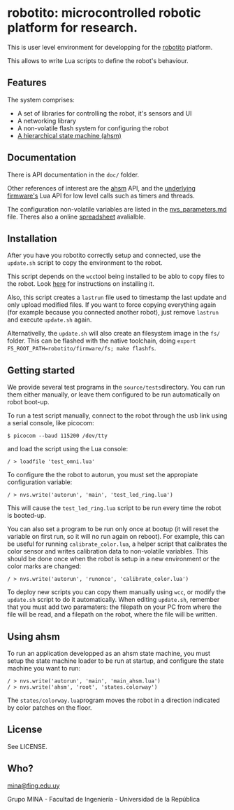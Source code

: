 # robotito: microcontrolled robotic platform for research.

This is user level environment for developping for the [robotito](https://github.com/xopxe/Lua-RTOS-ESP32/tree/robotito) platform.

This allows to write Lua scripts to define the robot's behaviour.

## Features

The system comprises:

* A set of libraries for controlling the robot, it's sensors and UI
* A networking library
* A non-volatile flash system for configuring the robot
* [A hierarchical state machine (ahsm)](https://github.com/xopxe/ahsm)

## Documentation

There is API documentation in the `doc/` folder.

Other references of interest are the [ahsm](https://github.com/xopxe/ahsm) API, and the [underlying firmware's](https://github.com/whitecatboard/Lua-RTOS-ESP32/wiki)  Lua API for low level calls such as timers and threads.

The configuration non-volatile variables are listed in the [nvs_parameters.md](nvs_parameters.md) file. Theres also a online [spreadsheet](https://docs.google.com/spreadsheets/d/1eL5GefRWNlg14SHvchfIQYr1zQamI9k9hRciox3Rq5k/edit?usp=sharing) avalialble.

## Installation

After you have you robotito correctly setup and connected, use the `update.sh` script to copy the environment to the robot. 

This script depends on the `wcc`tool being installed to be ablo to copy files to the robot. Look [here](https://github.com/whitecatboard/Lua-RTOS-ESP32#method-1-get-a-precompiled-firmware) for instructions on installing it. 

Also, this script creates a `lastrun` file used to timestamp the last update and only upload modified files. If you want to force copying everything again (for example because you connected another robot), just remove `lastrun` and execute `update.sh` again. 

Alternativelly, the `update.sh` will also create an filesystem image in the `fs/` folder. This can be flashed with the native toolchain, doing `export FS_ROOT_PATH=robotito/firmware/fs; make flashfs`.

## Getting started

We provide several test programs in the `source/tests`directory. You can run them either manually, or leave them configured to be run automatically on robot boot-up.

To run a test script manually, connect to the robot through the usb link using a serial console, like picocom:

```
$ picocom --baud 115200 /dev/tty
``` 
and load the script using the Lua console:
```
/ > loadfile 'test_omni.lua'
```

To configure the the robot to autorun, you must set the appropiate configuration variable:

```
/ > nvs.write('autorun', 'main', 'test_led_ring.lua')
```
This will cause the `test_led_ring.lua` script to be run every time the robot is booted-up.

You can also set a program to be run only once at bootup (it will reset the variable on first run, so it will no run again on reboot). For example, this can be useful for running `calibrate_color.lua`,  a helper script that calibrates the color sensor and writes calibration data to non-volatile variables. This should be done once when the robot is setup in a new environment or the color marks are changed:

```
/ > nvs.write('autorun', 'runonce', 'calibrate_color.lua')
```

To deploy new scripts you can copy them manually using `wcc`, or modify the `update.sh` script to do it automatically. When editing `update.sh`, remember that you must add two paramaters: the filepath on your PC from where the file will be read, and a filepath on the robot, where the file will be written.

## Using ahsm

To run an application developped as an ahsm state machine, you must setup the state machine loader to be run at startup, and configure the state machine you want to run:

```
/ > nvs.write('autorun', 'main', 'main_ahsm.lua')
/ > nvs.write('ahsm', 'root', 'states.colorway')
```

The `states/colorway.lua`program moves the robot in a direction indicated by color patches on the floor.

## License

See LICENSE.


## Who?

mina@fing.edu.uy

Grupo MINA - Facultad de Ingeniería - Universidad de la República
